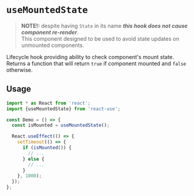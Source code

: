 # `useMountedState`

> **NOTE!:** despite having `State` in its name **_this hook does not cause component re-render_**.  
> This component designed to be used to avoid state updates on unmounted components.

Lifecycle hook providing ability to check component's mount state.  
Returns a function that will return `true` if component mounted and `false` otherwise.

## Usage

```jsx
import * as React from 'react';
import {useMountedState} from 'react-use';

const Demo = () => {
  const isMounted = useMountedState();

  React.useEffect(() => {
    setTimeout(() => {
      if (isMounted()) {
        // ...
      } else {
        // ...
      }
    }, 1000);
  });
};
```
